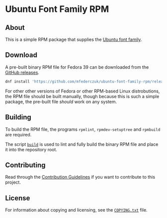 <!--
  Copyright (c) 2024 Michael Federczuk
  SPDX-License-Identifier: CC-BY-SA-4.0
-->

# Ubuntu Font Family RPM #

## About ##

This is a simple RPM package that supplies the [Ubuntu font family].

[Ubuntu font family]: <https://font.ubuntu.com/>

## Download ##

A pre-built binary RPM file for Fedora 39 can be downloaded from the [GitHub releases].

```sh
dnf install 'https://github.com/mfederczuk/ubuntu-font-family-rpm/releases/download/0.83-1/ubuntu-fonts-0.83-1.fc39.noarch.rpm'
```

For other other versions of Fedora or other RPM-based Linux distrobutions, the RPM file should be built manually,
though because this is such a simple package, the pre-built file *should* work on any system.

[GitHub releases]: <https://github.com/mfederczuk/ubuntu-font-family-rpm/releases/tag/0.83-1>

## Building ##

To build the RPM file, the programs `rpmlint`, `rpmdev-setuptree` and `rpmbuild` are required.

The script [`build`](./build) is used to lint and fully build the binary RPM file and place it into the repository root.

## Contributing ##

Read through the [Contribution Guidelines](CONTRIBUTING.md) if you want to contribute to this project.

## License ##

For information about copying and licensing, see the [`COPYING.txt`](COPYING.txt) file.
